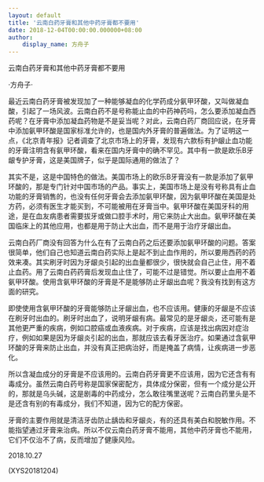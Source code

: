 ```yaml
---
layout: default
title: '云南白药牙膏和其他中药牙膏都不要用'
date: 2018-12-04T00:00:00.000000+08:00
author:
    display_name: 方舟子
---
```


云南白药牙膏和其他中药牙膏都不要用

·方舟子·

最近云南白药牙膏被发现加了一种能够凝血的化学药成分氨甲环酸，又叫做凝血酸，引起了一场风波。云南白药不是号称能止血的中药神药吗，怎么要添加凝血西药呢？在牙膏中添加凝血药物是不是妥当呢？对此，云南白药厂商回应说，在牙膏中添加氨甲环酸是国家标准允许的，也是国内外牙膏的普遍做法。为了证明这一点，《北京青年报》记者调查了北京市场上的牙膏，发现有六款标有护龈止血功能的牙膏注明含有氨甲环酸，看来在国内牙膏中的确不罕见。其中有一款是欧乐B牙龈专护牙膏，这是美国牌子，似乎是国际通用的做法了？

其实不是，这是中国特色的做法。美国市场上的欧乐B牙膏没有一款是添加了氨甲环酸的，那是专门针对中国市场的产品。事实上，美国市场上是没有号称具有止血功能的牙膏销售的，也没有任何牙膏会去添加氨甲环酸，因为氨甲环酸在美国是处方药，必须有医生才能买到，不可能被用在牙膏当中。氨甲环酸在美国牙科的用途，是在血友病患者需要拔牙或做口腔手术时，用它来防止大出血。氨甲环酸在美国临床上的其他应用，也都是用于防止大出血，而不是用于治疗牙龈出血。

云南白药厂商没有回答为什么在有了云南白药之后还要添加氨甲环酸的问题。答案很简单，他们自己也知道云南白药实际上是起不到止血作用的，所以要用西药的药效来凑。其实刷牙时因为牙龈炎引起的出血量都很少，很快就会自己止住，用不着止血药。用了云南白药药膏后发现血止住了，可能不过是错觉。所以要止血用不着氨甲环酸。使用含氨甲环酸的牙膏是不是能够防止牙龈出血呢？我没有找到有这方面的研究。

即使使用含氨甲环酸的牙膏能够防止牙龈出血，也不应该用。健康的牙龈是不应该在刷牙时出血的。刷牙时出血了，说明牙龈有病。最常见的是牙龈炎，还可能有是其他更严重的疾病，例如口腔癌或血液疾病。对于疾病，应该是找出病因对症治疗，例如如果是因为牙龈炎引起的出血，那就应该去看牙医治疗。如果通过含氨甲环酸的牙膏来防止出血，并没有真正把病治好，而是掩盖了病情，让疾病进一步恶化。

所以含凝血成分的牙膏是不应该用的。云南白药牙膏更不应该用，因为它还含有有毒成分。虽然云南白药号称是国家保密配方，具体成分保密，但有一个成分是公开的，那就是乌头碱，这是剧毒的中药成分，怎么敢往嘴里送呢？云南白药里头是不是还含有别的有毒成分，我们不知道，因为它的配方保密。

牙膏的主要作用就是清洁牙齿防止龋齿和牙龈炎，有的还具有美白和脱敏作用。不能指望通过牙膏来治病。所以不仅云南白药牙膏不能用，其他中药牙膏也不能用，它们不仅治不了病，反而增加了健康风险。

2018.10.27

(XYS20181204)

